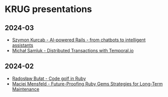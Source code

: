 # KRUG presentations

## 2024-03

- [Szymon Kurcab - AI-powered Rails - from chatbots to intelligent assistants](2024-03/AI-Powered%20Rails.pdf)
- [Michał Samluk - Distributed Transactions with Temporal.io](https://distributed-transactions-presentation.vercel.app/)

## 2024-02

- [Radosław Bułat - Code golf in Ruby](https://radarek.github.io/code-golf-in-ruby-KRUG-2024/slides/#/)
- [Maciej Mensfeld - Future-Proofing Ruby Gems Strategies for Long-Term Maintenance](https://mensfeld.github.io/future-proofing-ruby-gems/#/)
